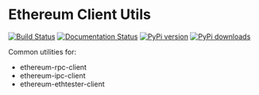 # Ethereum Client Utils

[![Build Status](https://travis-ci.org/pipermerriam/ethereum-ipc-utils.png)](https://travis-ci.org/pipermerriam/ethereum-ipc-utils)
[![Documentation Status](https://readthedocs.org/projects/ethereum-ipc-utils/badge/?version=latest)](https://readthedocs.org/projects/ethereum-ipc-utils/?badge=latest)
[![PyPi version](https://img.shields.io/pypi/v/ethereum-ipc-utils.svg)](https://pypi.python.org/pypi/ethereum-ipc-utils)
[![PyPi downloads](https://img.shields.io/pypi/dm/ethereum-ipc-utils.svg)](https://pypi.python.org/pypi/ethereum-ipc-utils)
   

Common utilities for:

* ethereum-rpc-client
* ethereum-ipc-client
* ethereum-ethtester-client
